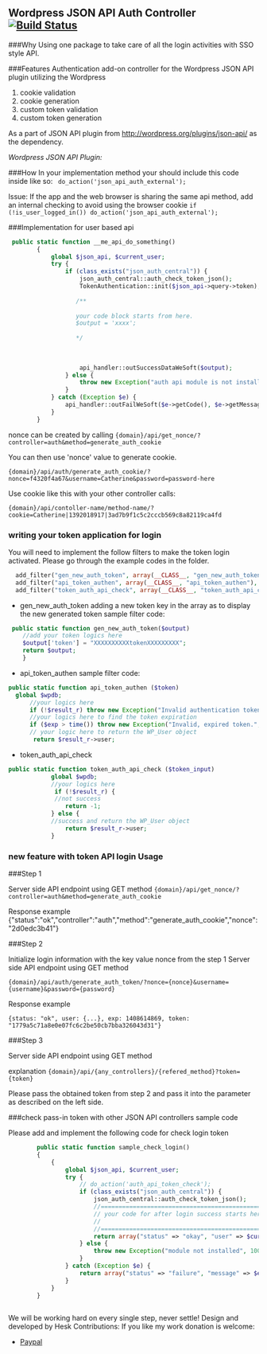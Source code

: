 ## Wordpress JSON API Auth Controller[![Build Status](https://travis-ci.org/jjhesk/json-api-auth-Wordpress.svg)](https://travis-ci.org/jjhesk/json-api-auth-Wordpress)
###Why
Using one package to take care of all the login activities with SSO style API.

###Features
Authentication add-on controller for the Wordpress JSON API plugin utilizing the Wordpress 
1. cookie validation
2. cookie generation
3. custom token validation
4. custom token generation

As a part of JSON API plugin from http://wordpress.org/plugins/json-api/ as the dependency.

*Wordpress JSON API Plugin:*

###How
In your implementation method your should include this code inside like so:
` do_action('json_api_auth_external');`

Issue:
If the app and the web browser is sharing the same api method, add an internal checking to avoid using the browser cookie
`if (!is_user_logged_in()) do_action('json_api_auth_external');`


###Implementation for user based api
```php
 public static function __me_api_do_something()
        {
            global $json_api, $current_user;
            try {
                if (class_exists("json_auth_central")) {
                    json_auth_central::auth_check_token_json();
                    TokenAuthentication::init($json_api->query->token);
                    
                   /**
                   
                   your code block starts from here.
                   $output = 'xxxx';
                   
                   */
                    
                    
                    
                    api_handler::outSuccessDataWeSoft($output);
                } else {
                    throw new Exception("auth api module is not installed", 1007);
                }
            } catch (Exception $e) {
                api_handler::outFailWeSoft($e->getCode(), $e->getMessage());
            }
        }
```

nonce can be created by calling 
`{domain}/api/get_nonce/?controller=auth&method=generate_auth_cookie`

You can then use 'nonce' value to generate cookie.

`{domain}/api/auth/generate_auth_cookie/?nonce=f4320f4a67&username=Catherine&password=password-here`

Use cookie like this with your other controller calls:

`{domain}/api/contoller-name/method-name/?cookie=Catherine|1392018917|3ad7b9f1c5c2cccb569c8a82119ca4fd`

### writing your token application for login

You will need to implement the follow filters to make the token login activated. Please go through the example codes in the folder.
```php
  add_filter("gen_new_auth_token", array(__CLASS__, "gen_new_auth_token"), 10, 1);
  add_filter("api_token_authen", array(__CLASS__, "api_token_authen"), 10, 1);
  add_filter("token_auth_api_check", array(__CLASS__, "token_auth_api_check"), 10, 1);

```
* gen_new_auth_token
adding a new token key in the array as to display the new generated token
sample filter code:
```php
 public static function gen_new_auth_token($output)
    //add your token logics here 
    $output['token'] = "XXXXXXXXXXtokenXXXXXXXXX";
    return $output;
    }
```
* api_token_authen
sample filter code:
```php
public static function api_token_authen ($token)
  global $wpdb;
      //your logics here
      if (!$result_r) throw new Exception("Invalid authentication token. Use the `generate_auth_cookie` Auth API method.", 1001);
      //your logics here to find the token expiration
      if ($exp > time()) throw new Exception("Invalid, expired token.", 1002);
      // your logic here to return the WP_User object
       return $result_r->user;
```
* token_auth_api_check

```php
public static function token_auth_api_check ($token_input)
            global $wpdb;
            //your logics here
             if (!$result_r) {
             //not success
                return -1;
            } else {
            //success and return the WP_User object
                return $result_r->user;
            }
```

### new feature with token API login Usage

###Step 1

Server side API endpoint using GET method
`{domain}/api/get_nonce/?controller=auth&method=generate_auth_cookie`

Response example
{"status":"ok","controller":"auth","method":"generate_auth_cookie","nonce":"2d0edc3b41"}

###Step 2

Initialize login information with the key value nonce from the step 1
Server side API endpoint using GET method

`{domain}/api/auth/generate_auth_token/?nonce={nonce}&username={username}&password={password}`

Response example

```
{status: "ok", user: {...}, exp: 1408614869, token: "1779a5c71a8e0e07fc6c2be50cb7bba326043d31"}
```

###Step 3

Server side API endpoint using GET method

explanation
`{domain}/api/{any_controllers}/{refered_method}?token={token}`

Please pass the obtained token from step 2 and pass it into the parameter as described on the left side.

###check pass-in token with other JSON API controllers sample code

Please add and implement the following code for check login token

```php
        public static function sample_check_login()
        {
            {
                global $json_api, $current_user;
                try {
                    // do_action('auth_api_token_check');
                    if (class_exists("json_auth_central")) {
                        json_auth_central::auth_check_token_json();
                        //============================================================
                        // your code for after login success starts here
                        //
                        //==============================================================
                        return array("status" => "okay", "user" => $current_user, "result" => "");
                    } else {
                        throw new Exception("module not installed", 1007);
                    }
                } catch (Exception $e) {
                    return array("status" => "failure", "message" => $e->getMessage(), "code" => $e->getCode());
                }
            }
        }
        
```


We will be working hard on every single step, never settle!
Design and developed by Hesk
Contributions: 
If you like my work donation is welcome:
 - [Paypal](https://www.paypal.com/cgi-bin/webscr?cmd=_xclick&business=ooxfordck@gmail.com&currency_code=&amount=&return=&item_name=Donation+cate+order)
